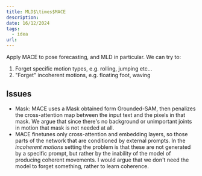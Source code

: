 ```yaml
---
title: MLD$\times$MACE
description: 
date: 16/12/2024
tags:
  - idea
url:
---
```

Apply MACE to pose forecasting, and MLD in particular. We can try to:
1. Forget specific motion types, e.g. rolling, jumping etc...
2. "Forget" incoherent motions, e.g. floating foot, waving 

## Issues
- Mask: MACE uses a Mask obtained form Grounded-SAM, then penalizes the cross-attention map between the input text and the pixels in that mask. We argue that since there's no background or unimportant joints in motion that mask is not needed at all.
- MACE finetunes only cross-attention and embedding layers, so those parts of the network that are conditioned by external prompts. In the *incoherent motions* setting the problem is that these are not generated by a specific prompt, but rather by the inability of the model of producing coherent movements. I would argue that we don't need the model to forget something, rather to learn coherence.



